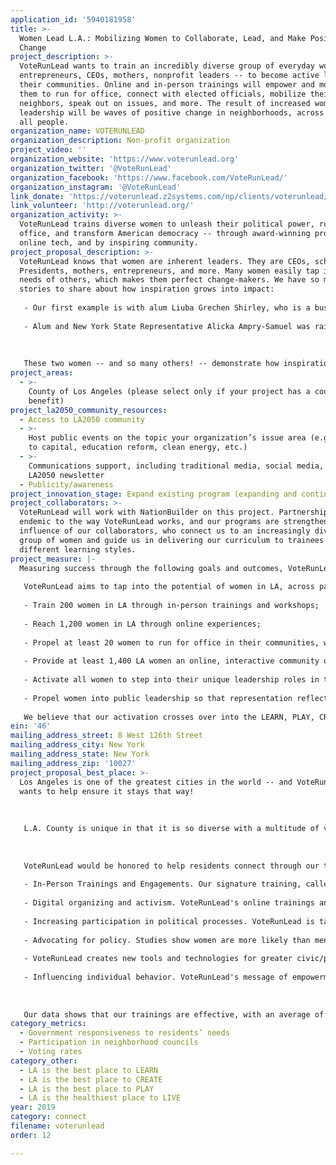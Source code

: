 ```yaml
---
application_id: '5940181958'
title: >-
  Women Lead L.A.: Mobilizing Women to Collaborate, Lead, and Make Positive
  Change
project_description: >-
  VoteRunLead wants to train an incredibly diverse group of everyday women --
  entrepreneurs, CEOs, mothers, nonprofit leaders -- to become active leaders in
  their communities. Online and in-person trainings will empower and motivate
  them to run for office, connect with elected officials, mobilize their
  neighbors, speak out on issues, and more. The result of increased women's
  leadership will be waves of positive change in neighborhoods, across L.A., for
  all people.
organization_name: VOTERUNLEAD
organization_description: Non-profit organization
project_video: ''
organization_website: 'https://www.voterunlead.org'
organization_twitter: '@VoteRunLead'
organization_facebook: 'https://www.facebook.com/VoteRunLead/'
organization_instagram: '@VoteRunLead'
link_donate: 'https://voterunlead.z2systems.com/np/clients/voterunlead/donation.jsp'
link_volunteer: 'http://voterunlead.org/'
organization_activity: >-
  VoteRunLead trains diverse women to unleash their political power, run for
  office, and transform American democracy -- through award-winning programs,
  online tech, and by inspiring community.
project_proposal_description: >-
  VoteRunLead knows that women are inherent leaders. They are CEOs, school board
  Presidents, mothers, entrepreneurs, and more. Many women easily tap in to the
  needs of others, which makes them perfect change-makers. We have so many
  stories to share about how inspiration grows into impact: 
   
   - Our first example is with alum Liuba Grechen Shirley, who is a businesswoman, nonprofit leader, mom, and 2018 candidate for the House of Representatives. VoteRunLead's "Run As You Are" message resonated with her and, realizing that the only way she could campaign was if she had regular child care for her two young children, Shirley appealed to the Federal Election Commission to clear funds for this use. With numerous letters of support from elected officials, Shirley became the first person ever to use campaign funds on child care. This is a game-changer for for any candidate with children, including men. 
   
   - Alum and New York State Representative Alicka Ampry-Samuel was raised in Brownsville, one of the most impoverished areas of Brooklyn, NY. Urged by VoteRunLead to be an authentic leader, she is now living a life of public leadership so that she can give back. Running on the slogan "Hope is Inside," Ampry-Samuel ran for office because "I love my community, I'm a product of my community, and my community deserves for me to run." In her first few months in office, she has co-sponsored eight bills to improve education, public housing, community development, and neighborhood safety. She is also the lead sponsor of the City Council resolution to expand and renew the speed camera program, which has an immediate impact and reduces speed at intersections in the neighborhood by as much as 63%.
   
   
   
   These two women -- and so many others! -- demonstrate how inspiration leads to impact. We know there's a multitude of women in L.A. waiting to show what amazing leaders they can be, and what positive impacts they can make on our city and county.
project_areas:
  - >-
    County of Los Angeles (please select only if your project has a countywide
    benefit)
project_la2050_community_resources:
  - Access to LA2050 community
  - >-
    Host public events on the topic your organization’s issue area (e.g. access
    to capital, education reform, clean energy, etc.) 
  - >-
    Communications support, including traditional media, social media, and
    LA2050 newsletter
  - Publicity/awareness
project_innovation_stage: Expand existing program (expanding and continuing ongoing successful projects)
project_collaborators: >-
  VoteRunLead will work with NationBuilder on this project. Partnerships are
  endemic to the way VoteRunLead works, and our programs are strengthened by the
  influence of our collaborators, who connect us to an increasingly diverse
  group of women and guide us in delivering our curriculum to trainees with
  different learning styles.
project_measure: |-
  Measuring success through the following goals and outcomes, VoteRunLead will:
   
   VoteRunLead aims to tap into the potential of women in LA, across party lines, who are motivated to and ready to lead. In one year, we aim to:
   
   - Train 200 women in LA through in-person trainings and workshops;
   
   - Reach 1,200 women in LA through online experiences;
   
   - Propel at least 20 women to run for office in their communities, whether through elections on the school board, city council, etc. and through appointed positions;
   
   - Provide at least 1,400 LA women an online, interactive community of support, encouragement, and continued education that will help them move forward on their leadership journey; 
   
   - Activate all women to step into their unique leadership roles in their communities, joining the ranks of motivated citizens who connect and improve their city and county; and
   
   - Propel women into public leadership so that representation reflects the actual population (currently, 51 percent of the U.S. is women; about 40 percent are women of color, but approximately 80 percent of government is led by men, and they are overwhelmingly white men).
   
   We believe that our activation crosses over into the LEARN, PLAY, CREATE, and LIVE areas as well. Through VoteRunLead trainings, women are encouraged to articulate what they value and explore how they can realize those values in their communities. Thus, even if an alumna doesn't run for office, she may take it upon herself to become an entrepreneur, engage with her child's school, and/or advocate for green spaces and healthy environments.
ein: '46'
mailing_address_street: 8 West 126th Street
mailing_address_city: New York
mailing_address_state: New York
mailing_address_zip: '10027'
project_proposal_best_place: >-
  Los Angeles is one of the greatest cities in the world -- and VoteRunLead
  wants to help ensure it stays that way! 
   
   
   
   L.A. County is unique in that it is so diverse with a multitude of voices -- yet many of these voices are not always heard in government. The region has a consistently low voter turnout and an L.A. city council that is 77% men. The city has never had a woman mayor. But half our city is comprised of incredible, talented women. Thus, L.A. is an ideal location to connect and engage through civic participation and women's leadership training. 
   
   
   
   VoteRunLead would be honored to help residents connect through our tried-and-true strategies:
   
   - In-Person Trainings and Engagements. Our signature training, called "Run As You Are," is a six-point curriculum covering key ways for women to develop, hone, and execute their public leadership skills. Quantitative and qualitative evaluations of our award-winning trainings show that women emerge with greater knowledge and confidence, committed to the path to lead.
   
   - Digital organizing and activism. VoteRunLead's online trainings and workshops provide an opportunity for leaders to learn from anywhere, on their own schedules. Plus, our social media network of nearly 21,000 individuals is active, engaged, and supportive.
   
   - Increasing participation in political processes. VoteRunLead is targeting women to run for office between now and 2020. We are also making a specific call to action to women who have historically been underrepresented: women of color, younger women, women with lower incomes. 
   
   - Advocating for policy. Studies show women are more likely than men to pass a bill and work in a bipartisan manner. Our alumnae pass pay equity bills, bring long-ignored issues to the fore, and advocate for vulnerable populations. Nonpartisan VoteRunLead welcomes women of all backgrounds and beliefs, speaking to all parties and Millennials who often claim no party affiliation.
   
   - VoteRunLead creates new tools and technologies for greater civic/political engagement. As mentioned above, VoteRunLead has an engaged online community and aims to expand online tools.
   
   - Influencing individual behavior. VoteRunLead's message of empowerment and collaboration impacts women not only on a systemic level, but also on an individual one, which opens new doors in their everyday lives.
   
   
   
   Our data shows that our trainings are effective, with an average of 65-70% of our candidates winning their elections, including 70% of *first-time* candidates (statistics show that usually, first- timers win 10% of the time). Nearly half of our winners are women of color. And, even if trainees don't run, they vote, manage campaigns, and organize in their communities. Through this work, VoteRunLead will deliver specifically on the LA2050 metric to increase participation in neighborhood councils, training and propelling women into office to create a more responsive governance that addresses residents' needs.
category_metrics:
  - Government responsiveness to residents’ needs
  - Participation in neighborhood councils
  - Voting rates
category_other:
  - LA is the best place to LEARN
  - LA is the best place to CREATE
  - LA is the best place to PLAY
  - LA is the healthiest place to LIVE
year: 2019
category: connect
filename: voterunlead
order: 12

---
```

